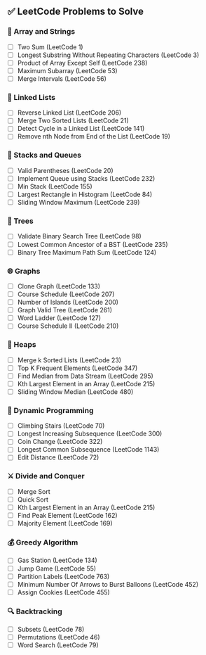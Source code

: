 ## ✅ LeetCode Problems to Solve

### 🧮 Array and Strings
- [ ] Two Sum (LeetCode 1)  
- [ ] Longest Substring Without Repeating Characters (LeetCode 3)  
- [ ] Product of Array Except Self (LeetCode 238)  
- [ ] Maximum Subarray (LeetCode 53)  
- [ ] Merge Intervals (LeetCode 56)  

### 🔗 Linked Lists
- [ ] Reverse Linked List (LeetCode 206)  
- [ ] Merge Two Sorted Lists (LeetCode 21)  
- [ ] Detect Cycle in a Linked List (LeetCode 141)  
- [ ] Remove nth Node from End of the List (LeetCode 19)  

### 🧱 Stacks and Queues
- [ ] Valid Parentheses (LeetCode 20)  
- [ ] Implement Queue using Stacks (LeetCode 232)  
- [ ] Min Stack (LeetCode 155)  
- [ ] Largest Rectangle in Histogram (LeetCode 84)  
- [ ] Sliding Window Maximum (LeetCode 239)  

### 🌲 Trees
- [ ] Validate Binary Search Tree (LeetCode 98)  
- [ ] Lowest Common Ancestor of a BST (LeetCode 235)  
- [ ] Binary Tree Maximum Path Sum (LeetCode 124)  

### 🌐 Graphs
- [ ] Clone Graph (LeetCode 133)  
- [ ] Course Schedule (LeetCode 207)  
- [ ] Number of Islands (LeetCode 200)  
- [ ] Graph Valid Tree (LeetCode 261)  
- [ ] Word Ladder (LeetCode 127)  
- [ ] Course Schedule II (LeetCode 210)  

### 🔺 Heaps
- [ ] Merge k Sorted Lists (LeetCode 23)  
- [ ] Top K Frequent Elements (LeetCode 347)  
- [ ] Find Median from Data Stream (LeetCode 295)  
- [ ] Kth Largest Element in an Array (LeetCode 215)  
- [ ] Sliding Window Median (LeetCode 480)  

### 🔁 Dynamic Programming
- [ ] Climbing Stairs (LeetCode 70)  
- [ ] Longest Increasing Subsequence (LeetCode 300)  
- [ ] Coin Change (LeetCode 322)  
- [ ] Longest Common Subsequence (LeetCode 1143)  
- [ ] Edit Distance (LeetCode 72)  

### ⚔️ Divide and Conquer
- [ ] Merge Sort  
- [ ] Quick Sort  
- [ ] Kth Largest Element in an Array (LeetCode 215)  
- [ ] Find Peak Element (LeetCode 162)  
- [ ] Majority Element (LeetCode 169)  

### 💰 Greedy Algorithm
- [ ] Gas Station (LeetCode 134)  
- [ ] Jump Game (LeetCode 55)  
- [ ] Partition Labels (LeetCode 763)  
- [ ] Minimum Number Of Arrows to Burst Balloons (LeetCode 452)  
- [ ] Assign Cookies (LeetCode 455)  

### 🔍 Backtracking
- [ ] Subsets (LeetCode 78)  
- [ ] Permutations (LeetCode 46)  
- [ ] Word Search (LeetCode 79)
